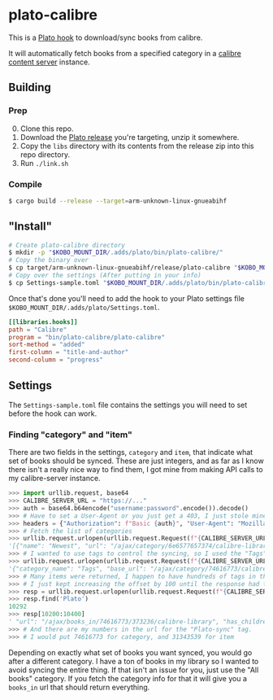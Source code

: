 # plato-calibre

This is a [Plato hook](https://github.com/baskerville/plato/blob/master/doc/HOOKS.md) to download/sync books from calibre.

It will automatically fetch books from a specified category in a [calibre content server](https://manual.calibre-ebook.com/server.html) instance.

## Building

### Prep
0. Clone this repo.
1. Download the [Plato release](https://github.com/baskerville/plato/releases) you're targeting, unzip it somewhere.
2. Copy the `libs` directory with its contents from the release zip into this repo directory.
3. Run `./link.sh`

### Compile

```bash
$ cargo build --release --target=arm-unknown-linux-gnueabihf
```

## "Install"

```bash
# Create plato-calibre directory
$ mkdir -p "$KOBO_MOUNT_DIR/.adds/plato/bin/plato-calibre/"
# Copy the binary over
$ cp target/arm-unknown-linux-gnueabihf/release/plato-calibre "$KOBO_MOUNT_DIR/.adds/plato/bin/plato-calibre/"
# Copy over the settings (After putting in your info)
$ cp Settings-sample.toml "$KOBO_MOUNT_DIR/.adds/plato/bin/plato-calibre/Settings.toml"
```

Once that's done you'll need to add the hook to your Plato settings file `$KOBO_MOUNT_DIR/.adds/plato/Settings.toml`.
```toml
[[libraries.hooks]]
path = "Calibre"
program = "bin/plato-calibre/plato-calibre"
sort-method = "added"
first-column = "title-and-author"
second-column = "progress"
```

## Settings

The `Settings-sample.toml` file contains the settings you will need to set before the hook can work.

### Finding "category" and "item"

There are two fields in the settings, `category` and `item`, that indicate what set of books should be synced. These are just integers, and as far as I know there isn't a really nice way to find them, I got mine from making API calls to my calibre-server instance.

```python
>>> import urllib.request, base64
>>> CALIBRE_SERVER_URL = "https://..."
>>> auth = base64.b64encode("username:password".encode()).decode()
>>> # Have to set a User-Agent or you just get a 403, I just stole mine from my browser
>>> headers = {"Authorization": f"Basic {auth}", "User-Agent": "Mozilla/5.0 (X11; Linux x86_64; rv:94.0) Gecko/20100101 Firefox/94.0"}
>>> # Fetch the list of categories
>>> urllib.request.urlopen(urllib.request.Request(f"{CALIBRE_SERVER_URL}/ajax/categories/", headers=headers)).read().decode()
'[{"name": "Newest", "url": "/ajax/category/6e6577657374/calibre-library", "icon": "/icon/forward.png", "is_category": false}, {"name": "All books", "url": "/ajax/category/616c6c626f6f6b73/calibre-library", "icon": "/icon/book.png", "is_category": false}, {"url": "/ajax/category/617574686f7273/calibre-library", "name": "Authors", "icon": "/icon/user_profile.png", "is_category": true}, {"url": "/ajax/category/2367656e7265/calibre-library", "name": "Genre", "icon": "/icon/column.png", "is_category": true}, {"url": "/ajax/category/6c616e677561676573/calibre-library", "name": "Languages", "icon": "/icon/languages.png", "is_category": true}, {"url": "/ajax/category/7075626c6973686572/calibre-library", "name": "Publisher", "icon": "/icon/publisher.png", "is_category": true}, {"url": "/ajax/category/726174696e67/calibre-library", "name": "Rating", "icon": "/icon/rating.png", "is_category": true}, {"url": "/ajax/category/736572696573/calibre-library", "name": "Series", "icon": "/icon/series.png", "is_category": true}, {"url": "/ajax/category/74616773/calibre-library", "name": "Tags", "icon": "/icon/tags.png", "is_category": true}]'
>>> # I wanted to use tags to control the syncing, so I used the "Tags" dict in the response
>>> urllib.request.urlopen(urllib.request.Request(f"{CALIBRE_SERVER_URL}/ajax/category/74616773/calibre-library", headers=headers)).read().decode()
'{"category_name": "Tags", "base_url": "/ajax/category/74616773/calibre-library", "total_num": 919, "offset": 0, "num": 100, "sort": "name", "sort_order": "asc", "subcategories": [], "items": [...]}'
>>> # Many items were returned, I happen to have hundreds of tags in the library. The one I wanted wasn't in the first 100 items (the default number to return)
>>> # I just kept increasing the offset by 100 until the response had the tag I was looking for, there was probably a faster way but I'm lazy
>>> resp = urllib.request.urlopen(urllib.request.Request(f"{CALIBRE_SERVER_URL}/ajax/category/74616773/calibre-library?offset=600", headers=headers)).read().decode()
>>> resp.find('Plato')
10292
>>> resp[10200:10400]
' "url": "/ajax/books_in/74616773/373236/calibre-library", "has_children": false}, {"name": "Plato-sync", "average_rating": 0.0, "count": 1, "url": "/ajax/books_in/74616773/31343539/calibre-library", "'
>>> # And there are my numbers in the url for the "Plato-sync" tag.
>>> # I would put 74616773 for category, and 31343539 for item
```

Depending on exactly what set of books you want synced, you would go after a different category. I have a ton of books in my library so I wanted to avoid syncing the entire thing. If that isn't an issue for you, just use the "All books" category. If you fetch the category info for that it will give you a `books_in` url that should return everything.
